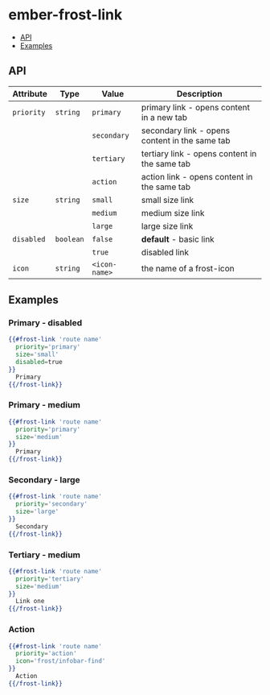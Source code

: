 # ember-frost-link <br />
* [API](#api)
* [Examples](#examples)

## API

| Attribute | Type | Value | Description |
| --------- | ---- | ----- | ----------- 
| `priority` | `string` | `primary` | primary link - opens content in a new tab |
|  |  | `secondary` | secondary link - opens content in the same tab |
|  |  | `tertiary` | tertiary link - opens content in the same tab |
|  |  | `action` | action link - opens content in the same tab|
| `size` | `string` | `small` | small size link |
|  |  | `medium` | medium size link |
|  |  | `large` | large size link |
| `disabled` | `boolean` | `false` | **default** - basic link |
|  |  | `true` | disabled link |
| `icon` | `string` | `<icon-name>` | the name of a frost-icon |


## Examples

### Primary - disabled
```handlebars
{{#frost-link 'route name'
  priority='primary'
  size='small'
  disabled=true
}}
  Primary
{{/frost-link}}
```

### Primary - medium
```handlebars
{{#frost-link 'route name'
  priority='primary'
  size='medium'
}}
  Primary
{{/frost-link}}
```

### Secondary - large
```handlebars
{{#frost-link 'route name'
  priority='secondary'
  size='large'
}}
  Secondary
{{/frost-link}}
```

### Tertiary - medium
```handlebars
{{#frost-link 'route name'
  priority='tertiary'
  size='medium'
}}
  Link one
{{/frost-link}}
```

### Action
```handlebars
{{#frost-link 'route name'
  priority='action'
  icon='frost/infobar-find'
}}
  Action
{{/frost-link}}
```